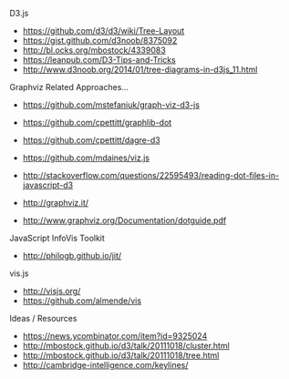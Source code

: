
D3.js
* https://github.com/d3/d3/wiki/Tree-Layout
* https://gist.github.com/d3noob/8375092
* http://bl.ocks.org/mbostock/4339083
* https://leanpub.com/D3-Tips-and-Tricks
* http://www.d3noob.org/2014/01/tree-diagrams-in-d3js_11.html


Graphviz Related Approaches...
* https://github.com/mstefaniuk/graph-viz-d3-js
* https://github.com/cpettitt/graphlib-dot
* https://github.com/cpettitt/dagre-d3
* https://github.com/mdaines/viz.js
* http://stackoverflow.com/questions/22595493/reading-dot-files-in-javascript-d3

* http://graphviz.it/
* http://www.graphviz.org/Documentation/dotguide.pdf


JavaScript InfoVis Toolkit
* http://philogb.github.io/jit/

vis.js
* http://visjs.org/
* https://github.com/almende/vis


Ideas / Resources
* https://news.ycombinator.com/item?id=9325024
* http://mbostock.github.io/d3/talk/20111018/cluster.html
* http://mbostock.github.io/d3/talk/20111018/tree.html
* http://cambridge-intelligence.com/keylines/

